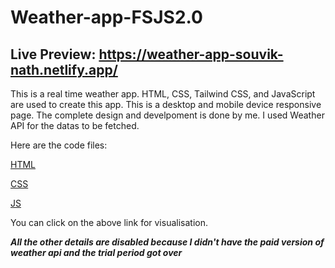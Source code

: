 # Weather-app-FSJS2.0

## Live Preview: https://weather-app-souvik-nath.netlify.app/

This is a real time weather app. HTML, CSS, Tailwind CSS, and JavaScript are used to create this app. This is a desktop and mobile device responsive page. The complete design and develpoment is done by me. I used Weather API for the datas to be fetched.

Here are the code files:

[HTML](./index.html)

[CSS](./style.css)

[JS](./script.js)

You can click on the above link for visualisation. 

***All the other details are disabled because I didn't have the paid version of weather api and the trial period got over***
